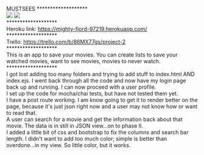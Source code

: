 
MUSTSEES
******************* <br>
<img src="/public/main_page.jpg">
<img src="/public/profile_page.jpg"> <br>
******************* <br>
Heroku link: https://mighty-fjord-97219.herokuapp.com/ <br>
******************* <br>
Trello: https://trello.com/b/86MX77gs/project-2 <br>
******************* <br>
This is an app to save your movies. You can create lists to save your watched movies, want to see movies, movies to never watch. <br>
******************* <br>
I got lost adding too many folders and trying to add stuff to index.html AND index.ejs. I went back through all the code and now have my login page back up and running. I can now proceed with a user profile. <br>
I set up the code for mocha/chai tests, but have not tested them yet. <br>
I have a post route working. I am know going to get it to render better on the page, because it's just json right now and a user may not know how or want to read that. <br>
A user can search for a movie and get the information back about that movie. The data is in still in JSON view...on to phase II. <br>
I added a little bit of css and bootstrap to fix the columns and search bar length. I didn't want to add too much color; simple is better than overdone...in my view. So little color, but it works.
